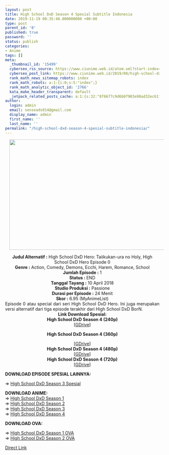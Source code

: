```yaml
---
layout: post
title: High School DxD Season 4 Spesial Subtitle Indonesia
date: 2019-11-19 08:35:48.000000000 +00:00
type: post
parent_id: '0'
published: true
password: ''
status: publish
categories:
- Anime
tags: []
meta:
  _thumbnail_id: '15499'
  cyberseo_rss_source: https://www.ciunime.web.id/atom.xml?start-index=3151&max-results=150
  cyberseo_post_link: https://www.ciunime.web.id/2019/08/high-school-dxd-season-4-spesial.html
  rank_math_news_sitemap_robots: index
  rank_math_robots: a:1:{i:0;s:5:"index";}
  rank_math_analytic_object_id: '2766'
  kata_make_header_transparent: default
  _jetpack_related_posts_cache: a:1:{s:32:"8f6677c9d6b0f903e98ad32ec61f8deb";a:2:{s:7:"expires";i:1663153723;s:7:"payload";a:0:{}}}
author:
  login: admin
  email: senseads014@gmail.com
  display_name: admin
  first_name: ''
  last_name: ''
permalink: "/high-school-dxd-season-4-spesial-subtitle-indonesia/"
---
```

<div class="separator" style="clear: both; text-align: center;"><a href="https://1.bp.blogspot.com/-Yz5O2QcJOTw/XVRt_Cm2tDI/AAAAAAAAdNE/dj1BLZMlaFokkUo808hdZl31svzS7N0NACLcBGAs/s1600/High%2BSchool%2BDxD%2BSeason%2B4%2B-%2BHero%2BTaiikukan-ura%2Bno%2BHoly%2BSpesial.jpg" imageanchor="1" style="margin-left: 1em; margin-right: 1em;"><img border="0" data-original-height="720" data-original-width="1280" height="360" src="{{ site.baseurl }}/assets/2019/11/High%2BSchool%2BDxD%2BSeason%2B4%2B-%2BHero%2BTaiikukan-ura%2Bno%2BHoly%2BSpesial.jpg" width="640" /></a></div>
<p>
<div style="text-align: center;"><b>Judul</b><b><b>&nbsp;Alternatif</b>&nbsp;:</b> High School DxD Hero: Taiikukan-ura no Holy, High School DxD Hero Episode 0</div>
<div style="text-align: center;"><b>Genre :</b> Action, Comedy, Demons, Ecchi, Harem, Romance, School</div>
<div style="text-align: center;"><b>Jumlah Episode :</b>&nbsp;1<br /><b>Status :&nbsp;</b>END<br /><b>Tanggal Tayang :</b> 10 April 2018<br /><b>Studio Produksi :</b> Passione<br /><b>Durasi per Episode :</b>&nbsp;24 Menit</div>
<div style="text-align: center;"><b>Skor :</b> 6.95 (MyAnimeList)</div>
<div style="text-align: center;"></div>
<div style="text-align: justify;"><span class="isi">Episode 0 atau special dari seri High School DxD Hero. Ini juga merupakan versi alternatif dari tiga episode terakhir dari High School DxD BorN.</span></div>
<div style="text-align: justify;"></div>
<div style="text-align: justify;"></div>
<div style="text-align: center;">
<div style="text-align: center;"><b>Link Download Spesial:</b></div>
<div style="text-align: center;">
<div style="text-align: center;"><b>High School DxD Season 4 (240p)</b></div>
<div style="text-align: center;">
<div style="text-align: center;">[<a href="https://drive.google.com/uc?export=download&amp;id=1hQEQZU2Ch9y2z6gcPd9BKkCaEsmiJ51q" target="_blank" rel="noopener">GDrive</a>]</div>
<div style="text-align: center;">
<div style="text-align: center;"></div>
</div>
</div>
<p><b>High School DxD Season 4 (360p)</b></div>
<div style="text-align: center;">
<div style="text-align: center;">[<a href="https://drive.google.com/uc?export=download&amp;id=1gjT8GT69x-eYmW6HLcL8gNzcyU_wOH0U" target="_blank" rel="noopener">GDrive</a>]</div>
<div style="text-align: center;">
<div style="text-align: center;"><b>High School DxD Season 4 (480p)</b></div>
<div style="text-align: center;">[<a href="https://drive.google.com/uc?export=download&amp;id=1AgGhL86Gl8PAdIEf9FrUCpP0qvdm7ihE" target="_blank" rel="noopener">GDrive</a>]</div>
<div style="text-align: center;">
<div style="text-align: center;"><b>High School DxD Season 4 (720p)</b></div>
<div style="text-align: center;">[<a href="https://drive.google.com/uc?export=download&amp;id=1CxWy5LSwOkLEiaon7ZqJaxmg8yF7TFam" target="_blank" rel="noopener">GDrive</a>]
<div style="text-align: justify;">
<p><b>DOWNLOAD EPISODE SPESIAL&nbsp;</b><b>LAINNYA</b><b>:</b></p>
<p>=&gt;&nbsp;<a href="https://www.ciunime.web.id/2019/09/high-school-dxd-season-3-episode-01-06.html" target="_blank" rel="noopener">High School DxD Season 3 Spesial</a></p>
<div style="text-align: justify;"><b>DOWNLOAD ANIME:</b></div>
<div style="text-align: justify;">=&gt;&nbsp;<a href="https://www.ciunime.web.id/2019/01/high-school-dxd-season-1-episode-01-12.html" target="_blank" rel="noopener">High School DxD Season 1</a></div>
<div style="text-align: justify;">=&gt;&nbsp;<a href="https://www.ciunime.web.id/2019/01/high-school-dxd-season-2-episode-01-12.html" target="_blank" rel="noopener">High School DxD Season 2</a><br />=&gt;&nbsp;<a href="https://www.ciunime.web.id/2019/01/high-school-dxd-season-3-episode-01-12.html" target="_blank" rel="noopener">High School DxD Season 3</a><br />=&gt;&nbsp;<a href="https://www.ciunime.web.id/2019/01/high-school-dxd-season-4-episode-00-12.html" target="_blank" rel="noopener">High School DxD Season 4</a></div>
<div style="text-align: justify;"></div>
<p><b>DOWNLOAD OVA</b><b>:</b></p>
<p>=&gt;&nbsp;<a href="https://www.ciunime.web.id/2019/08/high-school-dxd-season-1-episode-01-02.html" target="_blank" rel="noopener">High School DxD Season 1 OVA</a><br />=&gt;&nbsp;<a href="https://www.ciunime.web.id/2019/09/high-school-dxd-new-season-2-ova.html" target="_blank" rel="noopener">High School DxD Season 2 OVA</a></p>
</div>
</div>
</div>
</div>
</div>
</div>
<link rel="stylesheet" href="https://cdnjs.cloudflare.com/ajax/libs/font-awesome/4.7.0/css/font-awesome.min.css" />
<div class="divbtn"> <a href="https://handymansurrender.com/fihup8buzv?key=94550f7ce39444073321dde3b8782f97" class="btn"><i class="fa fa-download"></i> Direct Link</a> </div>
